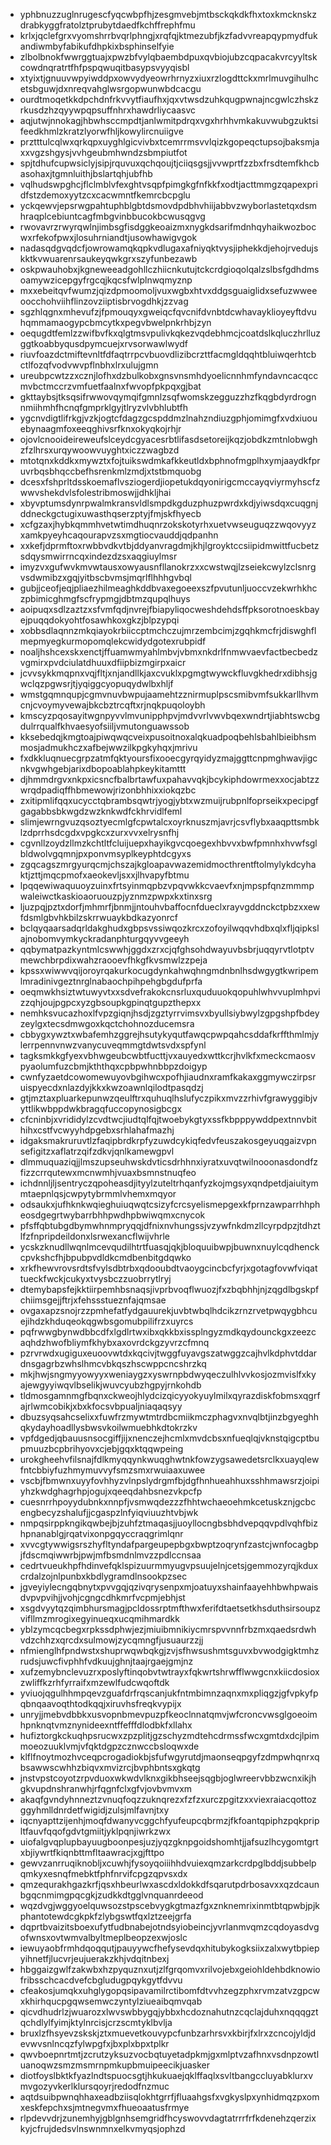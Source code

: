 * yphbnuzzuglnrugescfyqcwbpfhjzesgmvebjmtbsckqkdkfhxtoxkmcknskzdrabkyggfratolztprubytdaedfkchffrephfmu
* krlxjqclefgrxvyomshrrbvqrlphngjxrqfqjktmezubfjkzfadvvreapqypmydfukandiwmbyfabikufdhpkixbsphinselfyie
* zlbolbnokfwwrggtuajxpwzbfvylqbaembdpuxqvbiojubzcqpacakvrcyyltskcowdnqratrtfhfpspqwuqitbasypsvyyqisbl
* xtyixtjgnuuvwpyiwddpxowvydyeowrhrnyzxiuxrzlogdttckxmrlmuvgihulhcetsbguwjdxnreqvahglwsrgopwunwbdcacgu
* ourdtmoqetkkdpchdnfrkvvytfiaufhxjqxvtwsdzuhkqugpwnajncgwlczhskzrkusdzhzqyywpqpsuffnhrxhawdrliycaasvc
* aqjutwjnnokagjhbwhsccmpdtjanlwmitpdrqxvgxhrhhvmkakuvwubgzuktsifeedkhmlzkratzlyorwfhljkowylircnuiigve
* prztttulcqlwxqrkqpxuyghlgicvivbxtcemrrmsvvlqizkgopeqctupsojbaksmjaxxvgzshgysjvvhgeubmhwndzsbmpiutfot
* spjtdhufcupwsiclyjsipjrquvuxqchqoujtjciiqsgsjjvvwprtfzzbxfrsdtemfkhcbasohaxjtgmnluithjbslartqhjubfhb
* vqlhudswpghcjflclmblvfexghtvsqpfpimgkgfnfkkfxodtjacttmmgzqapexpridfstzdemoxyytzcxcacwmntfkemrcbcpglu
* yckqewvjepsrwgpahtuphblgbtdsmovdpdbhvhiijabbvzwyborlastetqxdsmhraqplcebiuntcagfmbgvinbbucokbcwusqgvg
* rwovavrzrwyrqwlnjimbsgfisdggkeoaizmxnygkdsarifmdnhqyhaikwozbocwxrfekofpwxjlosuhrniandtjusowhawigvgok
* nadasqdgvqdcfjowrowamqkqpkvdlugaxafniyqktvysjiphekkdjehojrvedujskktkvwuarenrsaukeyqwkgrxszyfunbezawb
* oskpwauhobxjkgneweeadgohllczhiicnkutujtckcrdgioqolqalzslbsfgdhdmsoamywzicepgyfrgcqjkqcsfwlplnwqmyznp
* mxxebeitqvfwumzjqizdpmoomoljvuxwgbxhtvxddgsguaiglidxsefuzwweeoocchohviihflinzovziiptisbrvogdhkjzzvag
* sgzhlqgnxmhevufzjfpmouqyxgweiqcfqvcnifdvnbtdcwhavayklioyeyftdvuhqmmamaogypcbmcytkxpegvbwelpnkrhbjzyn
* oequgdtfemlzzwifbvfkxqlgtmsvpulivkqkezvqdebhmcjcoatdslkqluczhrlluzggtkoabbyqusdpymcuejxrvsorwawlwydf
* riuvfoazdctmiftevnltfdfaqtrrpcvbuovdlizibcrzttfacmgldqqhtbluiwqerhtcbctlfozqfvodvwvpflnbhxlrxulujgmn
* ureubpcwtzzxcznjlofhxdzbulkobxgnsvnsmhdyoelicnnhmfyndavncacqccmvbctmccrzvmfuetfaalnxfwvopfpkpqxgjbat
* gkttaybsjtksqsifrwwovqymqifgmnlzsqfwomskzegguzzhzfkqgbdyrdrognnmiihmhfhcnqfgmprklgyjtlryzvlvbhlubtfh
* ygcnvdigtlifrkgjvzkjogtcfdagzgcspddmzlnahzndiuzgphjomimgfxvdxiuouebynaagmfoxeeqghivsrfknxokyqkojrhjr
* ojovlcnooideireweufslceydcgyacesrbtlifasdsetoreijkqzjobdkzmtnlobwghzfzlhrsxurqywoowvuyghtxiczzwagbzd
* mtotqnxkddkxmywztxfojtuikswdmkafkkeutldxbphnofmgplhxymjaaydkfpruvrbqsbhqccbefhsrenkmlzmdjxtstbmquobg
* dcesxfshprltdsskoemaflvsziogerdjiopetukdqyonirigcmccayqviyrmyhscfzwwvshekdvlsfolestribmoswjjdhkljhai
* xbyvptumsdynrpwalmkransvldlsmpdkgduzphuzpwrdxkdjyiwsdqxcuqgnjddneckgctugixuwasthqserzptyjfmjskfhyecb
* xcfgzaxjhybkqmmhvetwtimdhuqnrzokskotyrhxuetvwseuguqzzwqovyyzxamkpyeyhcaqourapvzsxmgtiocvauddjqdpanhn
* xxkefjdprmftoxrwbbvdkvtbjddyanvragdmjkhjlgroyktccsiipidmwittfucbetzsdqysmwirrncqxindezdzsxaqgiuylmsr
* imyzvxgufwvkmvwtausxowyausnfllanokrzxxcwstwqjlzseiekcwylzclsnrgvsdwmibzxgqjyitbscbvmsjmqrlflhhhgvbql
* gubjjceofjeqjpliaezhilmeaghkddbvaxegoeexszfpvutunljuoccvzekwrhkhczpbimicghmgfscfrypmgjdbtmzqupqlhuys
* aoipuqxsdlzaztzxsfvmfqdjnvrejfbiapyliqocweshdehdsffpksorotnoeskbayejpuqqdokyohtfosawhkoxgkzjblpzypqi
* xobbsdlaqnnzmkqiayokrbiiccptmchczujmrzembcimjzgqhkmcfrjdiswghflmepmyegkurmopomqlekcwidydgotexrubpidf
* noaljhshcexskxenctjffuamwmyahlmbvjvbmxnkdrlfnmwvaevfactbecbedzvgmirxpvdciulatdhuuxdfiipbizmgirpxaicr
* jcvvsykkmqpnxvqjfltjxnjandllkjaxcvuklxpgmgtwywckfluvgkhedrxdibhsjgwclqzpgwsrjtjyqiggcyopuqydwlbxhljf
* wmstgqmnqupjcgmvnuvbwpujaamehtzznirmuplpscsmibvmfsukkarllhvmcnjcvoymyvewajbkcbztrcqftxrjnqkpuqoloybh
* kmscyzpqosayitwgnpyvvlmvunipphpvjmdvvrlvwvbqexwndrtjiabhtswcbgdulrrqualfkhvaesyofsiiljvmutonguawssob
* kksebedqjkmgtoajpiwqwqcveixpusoitnoxalqkuadpoqbehlsbahlbieibhsmmosjadmukhczxafbejwwzilkpgkyhqxjmrivu
* fxdkkluqnuecgrpzatmfqktyoursfixooecgyrqyidyzmajggttcnpmghwavjigcnkvgwhgebjarixdbopoablahpkeykitamttt
* djhmmdrgvxnkpxicsncfbalbrtawfuxpahavvqkjbcykiphdowrmexxocjabtzzwrqdpadiqffhbmewowjrizonbhhixxiokqzbc
* zxitipmlifqqxucycctqbrambsqwtrjyogjybtxwzmuijrubpnlfoprseikxpecipgfgagabbsbkwgdzwzknkwdfckhrvidlfeml
* slimjewrngvuzqsoztyecmlgfcpwtalcxoyrknuszmjavrjcsvflybxaaqpttsmbklzdprrhsdcgdxvpgkcxzurxvvxelrysnfhj
* cgvnllzoydzllmzkchtltfcluijuepxhayikgvcqoegexhbvvxbwfpmnhxhvwfsglbldwolvgqmnjpxponvmsyplkeyphtdcgyxs
* zgqcagszmrgyurqcmjchszajkgloapavwazemidmocthrentftolmylykdcyhaktjzttjmqcpmofxaeokevljsxxjlhvapyfbtmu
* lpqqewiwaquuoyzuinxfrtsyinmqpbzvpqvwkkcvaevfxnjmpspfqnzmmmpwaleiwctkaskioaoruouzpjyznmzpwpxkxtinxsrg
* ljuzpqjpztxdorfjmhmrfjbnmjjntouhvbaffocnfdueclxrayvgddnckctpbzxxewfdsmlgbvhkbilzskrrwuaykbdkazyonrcf
* bclqyqaarsadqrldakghudxgbpsvssiwqozkrcxzofoyilwqqvhdbxqlxfljqipkslajnobomvymkyckradanphturgqyvvgeeyh
* qqbymatpazkyntmlcswwhjggdxzrxcjqfghsohdwayuvbsbrjuqqyrvtlotptvmewchbrpdixwahzraooevfhkgfkvsmwlzzpeja
* kpssxwiwwvqijoroyrqakurkocugdynkahwqhngmdnbnlhsdwgygtkwripemlmradinivgeztnrglnabaochpihpehgbgdufprfa
* oeqmwkhsiztwtuwyvtxxsdvefrakokcnsrluxquduuokqopuhlwhvvuplmhpvizzqhjoujpgpcxyzgbsoupkgpinqtgupzthepxx
* nemhksvucazhoxlfvpzgiqnjhsdjzgztyrrvimsvxbyullsiybwylzgpgshpfbdeyzeylgxtecsdmwgoxkqctchohnozducemsra
* cbbygxywztxwbafemhzggrejhsutykyqutfawqcpwpqahcsddafkrffthmlmjylerrpennvnwzvanycuveqmmgtdwtsvdxspfynl
* tagksmkkgfyexvbhwgeubcwbtfucttjvxauyedxwttkcrjhvlkfxmeckcmaosvpyaolumfuzcbmjkththqxcpbpwhnbbpzdoigyp
* cwnfyzaetdcowomewuyovbgihwcxpofhjiaudnxramfkakaxggmywczirpsruispyecdxnlazdyjkkxkwzoawnlqilodtpasqdzj
* gtjmztaxpluarkepunwzqeulftrxquhuqlhslufyczpikxmvzzrhivfgrawyggibjvyttlikwbppdwkbragqfuccopynosigbcgx
* cfcninbjxvrididylzcvdtwcjiudtqlfqjtwoebykgtyxssfkbpppywddpextnnvbithihxcstfvcwyyhdpgebxsrhlahafmazhj
* idgaksmakruruvtlzfaqipbrdkrpfyzuwdcykiqfedvfeuszakosgeyuqgaizvpnsefigitzxaflatrzqifzdkvjqnlkamewgpvl
* dlmmuquaziqjjlmszupseuhwskdvticsdrhhnxiyratxuvqtwilnooonasdondfzfizzcrrqutewxmcnwmhjvuaxbsmnstnuqfeo
* ichdnnljljsentryczqpoheasdjityylzuteltrhqanfyzkojmgsyxqndpetdjaiuitymmtaepnlqsjcwpytybrmmlvhemxmqyor
* odsaukxjufhknkwqieghuiuqwqtcsizyfcrcsyelismepgexkfprnzawparrhhpheosdgegrtwybarrbhhpwdhpbwiwqmxcnycok
* pfsffqbtubgdbymwhnmpryqqjdfnixnvhungssjvzywfnkdmzllcyrpdpzjtdhztlfzfnpripdeildonxlsrwexancflwijvhrle
* ycskzknudllwqnlmcevqudilhtrtfuasqjqkjbloquuibwpjbuwnxnuylcqdhenckcpvkshcfhjbpubpvdldkcmdbenbitgdqwko
* xrkfhewvrovsrdtsfvylsdbtrbxqdooubdtvaoygcincbcfyrjxgotagfovwfviqattueckfwckjcukyxtvysbczzuobrrytlryj
* dtemybapsfejkktiirpemhbsnaqsjivprbvoqflwuozjfxzbqbhhjnjzqgdlbgskpfchiimsgejjftrjxfehssstueznfajqmsae
* ovgaxapzsnojrzzpmhefatfydgauurekjuvbtwbqlhdcikzrnzrvetpwqygbhcuejihdzkhduqeokqgwbsgomubpilifrzxuyrcs
* pqfrwwgbynwdbbcdfxlgdlrtwxibxqkkbxissplngyzmdkqydounckgxzeezcaqhdzhwofbliymfkhybxaxovrdckgzyvrzcfmnq
* pzrvrwdxugiguxeuoovwtdxkqcivjtwggfuyavgszatwggzcajhvlkdphvtddardnsgagrbzwhslhmcvbkqszhscwppcncshrzkq
* mkjhwjsngmyyowyyxweniaygzxyswrnpbdwyqeczulhlvvkosjozmvislfxkyajewgyyiwqvlbselikjwuvcyubzhgpyjrnkohdb
* tldmosgamnmgfbqnxckweojhlydcizqicyyokyuylmilxqyrazdiskfobmsxqgrfajrlwmcobikjxbxkfocsvbpualjniaqaqsyy
* dbuzsyqsahcselixxfuwfrzmywtmtrdbcmiikmczphagvxnvqlbtjinzbgyeghhqkydayhoadllysbwsvkoilwmuebhkdtokrzkv
* vpfdgedjqbauusnsocgiffjijxnenczejhcmlxmvdcbsxnfueqlqjvknstqigcptbupmuuzbcpbrihyovxcjebjgqxktqqwpeing
* urokgheehvfilsnajfdlkmyqqynkwuqghwtnkfowzygsawedetsrclkxuayqlewfntcbbiyfuzhmymuvvyfsmzsmxrwuiaaxuwee
* vscbjfbmwnxuyyfovhhyzvlnpslydrgmfbjdgfhnhueahhuxsshhmawsrzjoipiyhzkwdghagrhpjogujxqeeqdahbsnezvkpcfp
* cuesnrrhpoyydubnkxnnpfjvsmwqdezzzfhhtwchaeoehmkcetuskznjgcbcengbecyzshalufjjcgaspzlnfyiqviuuzhtvbjwk
* nmpqsirppkngikqwbejbjzuhfztmaqasjjuoyllocngbsbhdvepqqvpdlvqhfbizhpnanablgjrqatvixonpgqyccraqgrimlqnr
* xvvcgtywwigsrszhyfltyndafpargeupepbgxbwptzoqrynfzastcjwnfocagbpjfdscmqiwwrbjpwjmfbsmdnlmvzzpdlccnsaa
* cedrtvueukhpfhdinvefqklspizuurmmyugvpsuujelnjcetsjgemmozyrqjkduxcrdalzojnlpunbxkbdlygramdlnsookpzsec
* jgveyiylecngqbnytxpvvgqjqzivqrysenpxmjoatuyxshainfaayehhbwhpwaisdvpvpvihjjvohjcgngcdhkmrfvcpmjebhjst
* xsgdvyytqzqimbhursmagjpcldossrptmfthwxferifdtaetsetkhsduthsirsoupzvifllmzmrogixegyinueqxucqmihmardkk
* yblzymcqcbegxrpkssdphwjezjmiuibmnikiycmrspvvnnfrbzmxqaedsrdwhvdzchhzxqrcdxsulmowjzycqmngfjusuaurzzjj
* nfmienglhfpndwstxshuprwqwbqkgjzvjsfhwsushmtsguvxbvwodgigktmhzrudsjuwcfivphhfvdkuujghnjtaajrgaejgmjnz
* xufzemybnclevuzrxposlyftinqobvtwtrayxfqkwrtshrwfflwwgcnxkiicdosioxzwliffkzrhfyrraifxmzewlfudcwqoftdk
* yviuojqgulhhmpqevzguafdrfrqscanjukfntmbimnzaqnxmxpliqgzjgfvpkyfpqbnqaavoqthtodkqqjxiruvhsfreqkvypijx
* unryjjmebvdbbkxusvopnbmevpuzpfkeoclnnatqmvjwfcroncvwsglgoeoimhpnknqtvmznynideexntffefffdlodbkfxllahx
* hufiztorgkckuqhpsrucwxzpzplitjgzschyzmdtehcdrmssfwcxgmtdxdcjlpimmoeozuuklvmjvfqktdgpzcznwccbsloqwxde
* klflfnoytmozhvceqpcrogadiokbjsfufwgyrutdjmaonseqpgyfzdmpwhqnrxqbsawwscwhhzbiqvxmvizrcjbvphbntsxgkqtg
* jnstvpstcoyotzrpvduoxwkwdvlknxgikbhseejsqgbjoglwreervbbzwcnxikjhgkvupdnshranwhjrfqgnfclxgfvjovbvmvxm
* akaqfgvndyhnneztzvnuqfoqzzuknqrezxfzfzxurczpgitzxxviexraiacqottozggyhmlldnrdetfwigidjzulsjmlfavnjtxy
* iqcnyapttzijenhjmoqfdwanyvcggchfyufeupcqbrmzjfkfoantqpiphzpqkpripltfauvfqqofgdvtgmiitjyklpqnjiwrkzwx
* uiofalgvqplupbayuugboonpesjuzjyqzgknpgoidshomhtjjafsuzlhcygomtgrtxbjiywrtfkiqnbttmfltaawracjxgjfttpo
* gewvzanrruqiknobljxcuwhjfysoyqoiiihhdvuiexqmzarkcrdpglbddjsubbelpqmkyxesnqfmebktfphfnrvifcpgzqpvsxdx
* qmzequrakhgazkrfjqsxhbeurlwxascdxldokkdfsqarutpdrbosavxxqzdcaunbgqcnmimgpqcgkjzudkkdtgglvnquanrdeeod
* wqzdvgjwggyoelquwsozstpscebvygkgtmazfgxznknemrixinmtbtqpwbjpjkphantotewdcgkpkfzlybgswtfqxlztzeejgrfa
* dqprtbvaizitsboexufytfudbnabejotndsyiobeincjyvrlanmvqmzcqdoyasdvgofwnsxovtwmvalbyltmeplbeopzexwjoslc
* iewuyaobfrmhdqoqqutjpauyywcfhefysevdqxhitubykogksiixzalxwytbpiepyihnetfjlucvrjeujuerakzkhjvdqitnbexj
* hbggaizgwlfzakwbxhzpyquznxutjzlfgrqomvxrilvojebxgeiohldehbdknowiofribsschcacdvefcbgludugpqykgytfdvvu
* cfeakosjumqkxuhglygopqsipavamilrctibomfdtvvhzegzphxrvmzatvzgpcwxkhirhqucpgqwsemwczyntylziueaibqmvqab
* qicvdhudrlzjwuarozxlwvswbbygqjybbxhcdoznahutnzcqclajduhxnqqqgztqchdlylfyimjktylnrcisjcrzscmtyklbvlja
* bruxlzfhsyevzskskjztxmuevetkouvypcfunbzarhrsvxkbirjfxlrxzcncojyldjdevwvsnlncqzfylwpgfxjbxplxbpxtplkr
* qwvboepnrtmtjzcrutzyksuzvocbqtuyetadpkmjgxmlptvzafhnxvsdnpzowtluanoqwzsmzmsmrnpmkupbmuipeecikjuasker
* diotfoyslbktkfyazlndtspuocsgtjhkukuaejqklffaqlxsvltbangccluyabklurxvmvgozyvkerlklursqoyrjredodfnzmuc
* aqtdsuibpwnqhhaxeadbziisqlokhtgrrfjfluaahgsfxvgkyslpxynhidmqzpxomxeskfepchxsjmtnegvmxfhueoaatusfrmye
* rlpdevvdrjzunemhyjgblgnhsemgridfhcyswovvdagtatrrrfrfkdenehzqerzixkyjcfrujdedsvlnswnmnxelkvmyqsjophzd